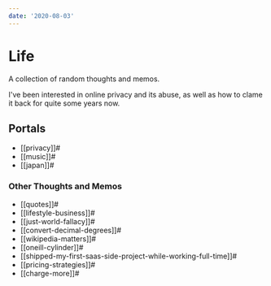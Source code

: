 ```yaml
---
date: '2020-08-03'
---
```


# Life

A collection of random thoughts and memos.

I've been interested in online privacy and its abuse, as well as how to clame
it back for quite some years now.

## Portals

-   [[privacy]]#
-   [[music]]#
-   [[japan]]#

### Other Thoughts and Memos

-   [[quotes]]#
-   [[lifestyle-business]]#
-   [[just-world-fallacy]]#
-   [[convert-decimal-degrees]]#
-   [[wikipedia-matters]]#
-   [[oneill-cylinder]]#
-   [[shipped-my-first-saas-side-project-while-working-full-time]]#
-   [[pricing-strategies]]#
-   [[charge-more]]#
